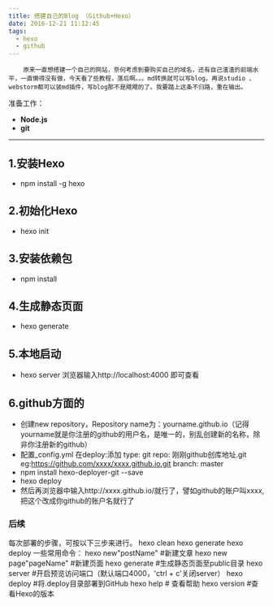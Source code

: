 ```yaml
---
title: 搭建自己的Blog （Github+Hexo）
date: 2016-12-21 11:12:45
tags:
  - hexo
  - github
---
```


        原来一直想搭建一个自己的网站，奈何考虑到要购买自己的域名，还有自己渣渣的前端水平，一直懒得没有做，今天看了些教程，落后啊。。。md转换就可以写blog。再说studio 、webstorm都可以装md插件，写blog那不是飕飕的了。我要踏上这条不归路，重在输出。
<!-- more -->
准备工作：

- **Node.js**
- **git**

-------------------

## 1.安装Hexo

- npm install -g hexo

## 2.初始化Hexo

 - hexo init

## 3.安装依赖包

 - npm install
## 4.生成静态页面

 - hexo generate
## 5.本地启动

 - hexo server    浏览器输入http://localhost:4000 即可查看
## 6.github方面的


 - 创建new repository，Repository name为：yourname.github.io（记得yourname就是你注册的github的用户名，是唯一的，别乱创建新的名称，除非你注册新的github）
 - 配置_config.yml  在deploy:添加
  type: git
  repo: 刚刚github创库地址.git  eg:https://github.com/xxxx/xxxx.github.io.git
  branch: master
 - npm install hexo-deployer-git --save
 - hexo deploy
 - 然后再浏览器中输入http://xxxx.github.io/就行了，譬如github的账户叫xxxx,把这个改成你github的账户名就行了


### 后续
每次部署的步骤，可按以下三步来进行。
    hexo clean
    hexo generate
    hexo deploy
一些常用命令：
hexo new"postName" #新建文章
hexo new page"pageName" #新建页面
hexo generate #生成静态页面至public目录
hexo server #开启预览访问端口（默认端口4000，'ctrl + c'关闭server）
hexo deploy #将.deploy目录部署到GitHub
hexo help # 查看帮助
hexo version #查看Hexo的版本



